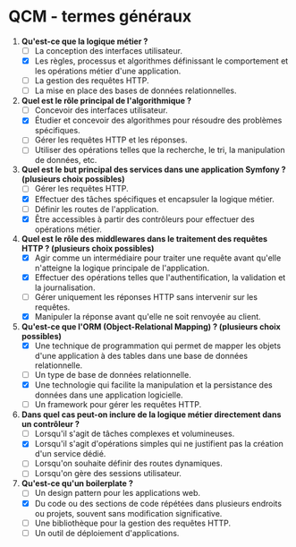 # QCM - termes généraux

1. **Qu'est-ce que la logique métier ?**
   - [ ] La conception des interfaces utilisateur.
   - [x] Les règles, processus et algorithmes définissant le comportement et les opérations métier d'une application.
   - [ ] La gestion des requêtes HTTP.
   - [ ] La mise en place des bases de données relationnelles.

2. **Quel est le rôle principal de l'algorithmique ?**
   - [ ] Concevoir des interfaces utilisateur.
   - [x] Étudier et concevoir des algorithmes pour résoudre des problèmes spécifiques.
   - [ ] Gérer les requêtes HTTP et les réponses.
   - [ ] Utiliser des opérations telles que la recherche, le tri, la manipulation de données, etc.

3. **Quel est le but principal des services dans une application Symfony ? (plusieurs choix possibles)**
   - [ ] Gérer les requêtes HTTP.
   - [x] Effectuer des tâches spécifiques et encapsuler la logique métier.
   - [ ] Définir les routes de l'application.
   - [x] Être accessibles à partir des contrôleurs pour effectuer des opérations métier.

4. **Quel est le rôle des middlewares dans le traitement des requêtes HTTP ? (plusieurs choix possibles)**
   - [x] Agir comme un intermédiaire pour traiter une requête avant qu'elle n'atteigne la logique principale de l'application.
   - [x] Effectuer des opérations telles que l'authentification, la validation et la journalisation.
   - [ ] Gérer uniquement les réponses HTTP sans intervenir sur les requêtes.
   - [x] Manipuler la réponse avant qu'elle ne soit renvoyée au client.

5. **Qu'est-ce que l'ORM (Object-Relational Mapping) ? (plusieurs choix possibles)**
   - [x] Une technique de programmation qui permet de mapper les objets d'une application à des tables dans une base de données relationnelle.
   - [ ] Un type de base de données relationnelle.
   - [x] Une technologie qui facilite la manipulation et la persistance des données dans une application logicielle.
   - [ ] Un framework pour gérer les requêtes HTTP.

6. **Dans quel cas peut-on inclure de la logique métier directement dans un contrôleur ?**
   - [ ] Lorsqu'il s'agit de tâches complexes et volumineuses.
   - [x] Lorsqu'il s'agit d'opérations simples qui ne justifient pas la création d'un service dédié.
   - [ ] Lorsqu'on souhaite définir des routes dynamiques.
   - [ ] Lorsqu'on gère des sessions utilisateur.

7. **Qu'est-ce qu'un boilerplate ?**
   - [ ] Un design pattern pour les applications web.
   - [x] Du code ou des sections de code répétées dans plusieurs endroits ou projets, souvent sans modification significative.
   - [ ] Une bibliothèque pour la gestion des requêtes HTTP.
   - [ ] Un outil de déploiement d'applications.
